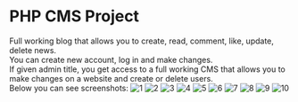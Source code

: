 # PHP CMS Project
Full working blog that allows you to create, read, comment, like, update, delete news. 
</br>You can create new account, log in and make changes.
</br>If given admin title, you get access to a full working CMS that allows you to make changes on a website and create or delete users.
</br>Below you can see screenshots:
![1](https://user-images.githubusercontent.com/73674795/163180290-02a190a7-726b-44e4-9e1a-e11ff8019e23.PNG)
![2](https://user-images.githubusercontent.com/73674795/163180288-eea5e20b-ea6b-4d1d-8496-7a285d961bc0.PNG)
![3](https://user-images.githubusercontent.com/73674795/163180296-f4df6188-f5f4-4a34-a03e-55d8aa8b06d5.PNG)
![4](https://user-images.githubusercontent.com/73674795/163180298-17863e58-f404-4817-8e2f-a94a5056bd31.PNG)
![5](https://user-images.githubusercontent.com/73674795/163180299-9a157b3e-9567-4dab-a9fe-701fd84e076e.PNG)
![6](https://user-images.githubusercontent.com/73674795/163180300-7ca196e1-c511-41f1-ad63-67a26809d7e6.PNG)
![7](https://user-images.githubusercontent.com/73674795/163180301-f4e440ea-877c-4eb6-aa96-47518811efb3.PNG)
![8](https://user-images.githubusercontent.com/73674795/163180303-070ba4e0-6480-41a4-90b9-0f2fc0992af7.PNG)
![9](https://user-images.githubusercontent.com/73674795/163180304-7f3ebd46-2b09-4549-9d01-903282f6114d.PNG)
![10](https://user-images.githubusercontent.com/73674795/163180307-e3087b5f-3c3a-4790-a4c8-1daf15478844.PNG)
